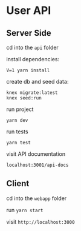 # User API

## Server Side 

cd into the `api` folder

install dependencies:

`V=1 yarn install`

create db and seed data:

```
knex migrate:latest
knex seed:run
```

run project

`yarn dev`

run tests

`yarn test`

visit API documentation

`localhost:3001/api-docs`

## Client

cd into the `webapp` folder

run `yarn start`

visit `http://localhost:3000`